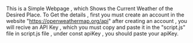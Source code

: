 This is a Simple Webpage , which Shows the Current Weather of the Desired Place.
To Get the details , first you must create an account in the website "https://openweathermap.org/api"
after creating an account , you will recive an API Key , which you must copy and paste it in the "script.js" file 
in script.js file , under const apiKey , you should paste your apiKey.
